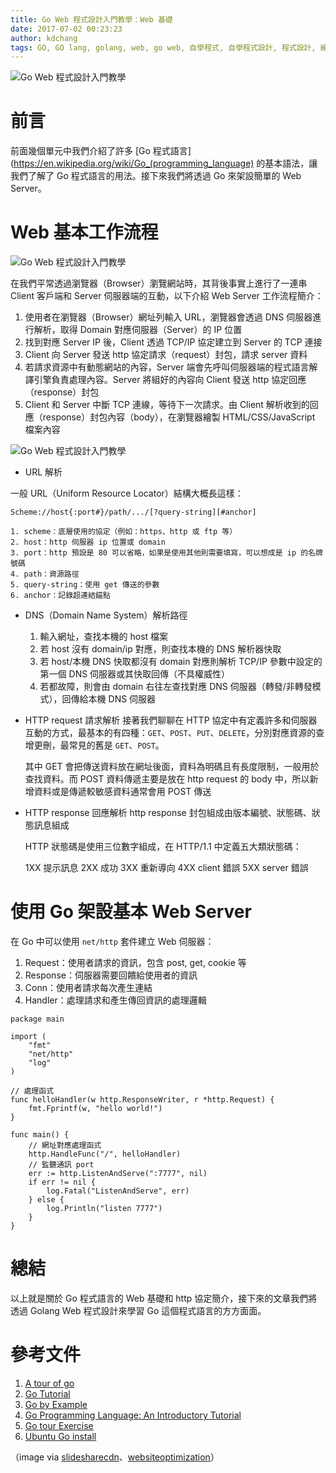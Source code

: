 ```yaml
---
title: Go Web 程式設計入門教學：Web 基礎
date: 2017-07-02 00:23:23
author: kdchang
tags: GO, GO lang, golang, web, go web, 自學程式, 自學程式設計, 程式設計, 線上自學, coding, coder, programming, computer, computer science, code, 電腦科學, 學寫程式, 學程式
---
```


![Go Web 程式設計入門教學](logo.png)

# 前言
前面幾個單元中我們介紹了許多 [Go 程式語言](https://en.wikipedia.org/wiki/Go_(programming_language) 的基本語法，讓我們了解了 Go 程式語言的用法。接下來我們將透過 Go 來架設簡單的 Web Server。

# Web 基本工作流程

![Go Web 程式設計入門教學](http-req-resp.jpg)

在我們平常透過瀏覽器（Browser）瀏覽網站時，其背後事實上進行了一連串 Client 客戶端和 Server 伺服器端的互動，以下介紹 Web Server 工作流程簡介：

1. 使用者在瀏覽器（Browser）網址列輸入 URL，瀏覽器會透過 DNS 伺服器進行解析，取得 Domain 對應伺服器（Server）的 IP 位置
2. 找到對應 Server IP 後，Client 透過 TCP/IP 協定建立到 Server 的 TCP 連接
3. Client 向 Server 發送 http 協定請求（request）封包，請求 server 資料
4. 若請求資源中有動態網站的內容，Server 端會先呼叫伺服器端的程式語言解譯引擎負責處理內容。Server 將組好的內容向 Client 發送 http 協定回應（response）封包
5. Client 和 Server 中斷 TCP 連線，等待下一次請求。由 Client 解析收到的回應（response）封包內容（body），在瀏覽器繪製 HTML/CSS/JavaScript 檔案內容

![Go Web 程式設計入門教學](http-req.png)

- URL 解析

一般 URL（Uniform Resource Locator）結構大概長這樣：
```
Scheme://host{:port#}/path/.../[?query-string][#anchor]
```

    1. scheme：底層使用的協定（例如：https、http 或 ftp 等）
    2. host：http 伺服器 ip 位置或 domain
    3. port：http 預設是 80 可以省略，如果是使用其他則需要填寫，可以想成是 ip 的名牌號碼
    4. path：資源路徑
    5. query-string：使用 get 傳送的參數
    6. anchor：記錄超連結錨點

- DNS（Domain Name System）解析路徑

    1. 輸入網址，查找本機的 host 檔案
    2. 若 host 沒有 domain/ip 對應，則查找本機的 DNS 解析器快取
    3. 若 host/本機 DNS 快取都沒有 domain 對應則解析 TCP/IP 參數中設定的第一個 DNS 伺服器或其快取回傳（不具權威性）
    4. 若都故障，則會由 domain 右往左查找對應 DNS 伺服器（轉發/非轉發模式），回傳給本機 DNS 伺服器

- HTTP request 請求解析
    接著我們聊聊在 HTTP 協定中有定義許多和伺服器互動的方式，最基本的有四種：`GET`、`POST`、`PUT`、`DELETE`，分別對應資源的查增更刪，最常見的舊是 `GET`、`POST`。

    其中 GET 會把傳送資料放在網址後面，資料為明碼且有長度限制，一般用於查找資料。而 POST 資料傳遞主要是放在 http request 的 body 中，所以新增資料或是傳遞較敏感資料通常會用 POST 傳送

- HTTP response 回應解析
    http response 封包組成由版本編號、狀態碼、狀態訊息組成

    HTTP 狀態碼是使用三位數字組成，在 HTTP/1.1 中定義五大類狀態碼：

    1XX 提示訊息
    2XX 成功
    3XX 重新導向
    4XX client 錯誤
    5XX server 錯誤


# 使用 Go 架設基本 Web Server 
在 Go 中可以使用 `net/http` 套件建立 Web 伺服器：

1. Request：使用者請求的資訊，包含 post, get, cookie 等
2. Response：伺服器需要回饋給使用者的資訊
3. Conn：使用者請求每次產生連結
4. Handler：處理請求和產生傳回資訊的處理邏輯

```
package main

import (
    "fmt"
    "net/http"
    "log"
)

// 處理函式
func helloHandler(w http.ResponseWriter, r *http.Request) {
    fmt.Fprintf(w, "hello world!")
}

func main() {
    // 網址對應處理函式
    http.HandleFunc("/", helloHandler)
    // 監聽通訊 port
    err := http.ListenAndServe(":7777", nil)
    if err != nil {
        log.Fatal("ListenAndServe", err)
    } else {
		log.Println("listen 7777")
	}
}
```

# 總結
以上就是關於 Go 程式語言的 Web 基礎和 http 協定簡介，接下來的文章我們將透過 Golang Web 程式設計來學習 Go 這個程式語言的方方面面。

# 參考文件
1. [A tour of go](https://tour.golang.org/welcome/1)
2. [Go Tutorial](https://www.tutorialspoint.com/go/)
3. [Go by Example](https://gobyexample.com/)
4. [Go Programming Language: An Introductory Tutorial](https://www.toptal.com/go/go-programming-a-step-by-step-introductory-tutorial)
5. [Go tour Exercise](https://github.com/davidhoo/go-tour)
6. [Ubuntu Go install](https://github.com/golang/go/wiki/Ubuntu)

（image via [slidesharecdn](https://image.slidesharecdn.com/rg-introductiontohtmlcssandjavascript-150206101801-conversion-gate01/95/rails-girls-introduction-to-html-css-11-638.jpg?cb=1423239531)、[websiteoptimization](http://www.websiteoptimization.com/secrets/metrics/10-21-http-request.png)）
